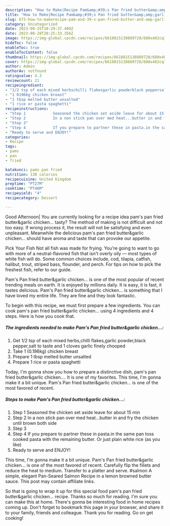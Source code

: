 ```yaml
---
description: "How to Make|Recipe Pam&amp;#39;s Pan fried butter&amp;amp;garlic chicken... {That is Special"
title: "How to Make|Recipe Pam&amp;#39;s Pan fried butter&amp;amp;garlic chicken... {That is Special"
slug: 673-how-to-makerecipe-pam-and-39-s-pan-fried-butter-and-amp-garlic-chicken-that-is-special
category: Uncategorized
date: 2023-09-25T10:29:37.400Z
date: 2023-08-28T20:25:33.356Z
image: https://img-global.cpcdn.com/recipes/6618815138889728/680x482cq70/pams-pan-fried-buttergarlic-chicken-recipe-main-photo.jpg
hideToc: false
enableToc: true
enableTocContent: false
thumbnail: https://img-global.cpcdn.com/recipes/6618815138889728/680x482cq70/pams-pan-fried-buttergarlic-chicken-recipe-main-photo.jpg
cover: https://img-global.cpcdn.com/recipes/6618815138889728/680x482cq70/pams-pan-fried-buttergarlic-chicken-recipe-main-photo.jpg
author: Admin
authorAv: notfound
ratingvalue: 4.3
reviewcount: 21
recipeingredient:
- "1/2 tsp of each mixed herbschilli flakesgarlic powderblack peppersalt to taste and 1 cloves garlic finely chooped"
- "1 0196kg chicken breast"
- "1 tbsp melted butter unsalted"
- "1 rice or pasta spaghetti"
recipeinstructions:
- "Step 1            Seasoned the chicken set aside leave for about 15 min"
- "Step 2            In a non stick pan over med heat...butter in and fry the chicken until brown both side"
- "Step 3"
- "Step 4            If you prepare to partner these in pasta.in the same pan toss cooked pasta with the remaining butter. Or just plain white rice (as you like)"
- "Ready to serve and ENJOY!"
categories:
- Recipe
tags:
- pams
- pan
- fried

katakunci: pams pan fried 
nutrition: 138 calories
recipecuisine: United Kingdom
preptime: "PT27M"
cooktime: "PT46M"
recipeyield: "4"
recipecategory: Dessert

---
```



Good Afternoon| You are currently looking for a recipe idea pam&#39;s pan fried butter&amp;garlic chicken... tasty? The method of making is not difficult and not too easy. If wrong process it, the result will not be satisfying and even unpleasant. Meanwhile the delicious pam&#39;s pan fried butter&amp;garlic chicken... should have aroma and taste that can provoke our appetite.





Pick Your Fish Not all fish was made for frying. You&#39;re going to want to go with more of a neutral-flavored fish that isn&#39;t overly oily — most types of white fish will do. Some common choices include, cod, tilapia, catfish, halibut, trout, striped bass, flounder, and perch. For tips on how to pick the freshest fish, refer to our guide.

Pam&#39;s Pan fried butter&amp;garlic chicken... is one of the most popular of recent trending meals on earth. It is enjoyed by millions daily. It is easy, it is fast, it tastes delicious. Pam&#39;s Pan fried butter&amp;garlic chicken... is something that I have loved my entire life. They are fine and they look fantastic.


To begin with this recipe, we must first prepare a few ingredients. You can cook pam&#39;s pan fried butter&amp;garlic chicken... using 4 ingredients and 4 steps. Here is how you cook that.

<!--inarticleads1-->

##### The ingredients needed to make Pam&#39;s Pan fried butter&amp;garlic chicken...:

1. Get 1/2 tsp of each mixed herbs,chilli flakes,garlic powder,black pepper,salt to taste and 1 cloves garlic finely chooped
1. Take 1 (0.196kg) chicken breast
1. Prepare 1 tbsp melted butter unsalted
1. Prepare 1 rice or pasta spaghetti


Today, I&#39;m gonna show you how to prepare a distinctive dish, pam&#39;s pan fried butter&amp;garlic chicken…. It is one of my favorites. This time, I&#39;m gonna make it a bit unique. Pam&#39;s Pan fried butter&amp;garlic chicken… is one of the most favored of recent. 

<!--inarticleads2-->

##### Steps to make Pam&#39;s Pan fried butter&amp;garlic chicken...:

1. Step 1            Seasoned the chicken set aside leave for about 15 min
1. Step 2            In a non stick pan over med heat...butter in and fry the chicken until brown both side
1. Step 3
1. Step 4            If you prepare to partner these in pasta.in the same pan toss cooked pasta with the remaining butter. Or just plain white rice (as you like)
1. Ready to serve and ENJOY!

This time, I&#39;m gonna make it a bit unique. Pam&#39;s Pan fried butter&amp;garlic chicken… is one of the most favored of recent. Carefully flip the fillets and reduce the heat to medium. Transfer to a platter and serve. #salmon A simple, elegant Pan-Seared Salmon Recipe in a lemon browned butter sauce. This post may contain affiliate links. 

So that is going to wrap it up for this special food pam&#39;s pan fried butter&amp;garlic chicken... recipe. Thanks so much for reading. I'm sure you can make this at home. There's gonna be interesting food in home recipes coming up. Don't forget to bookmark this page in your browser, and share it to your family, friends and colleague. Thank you for reading. Go on get cooking!
